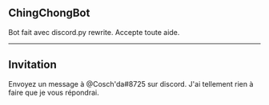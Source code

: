 ## ChingChongBot

Bot fait avec discord.py rewrite. Accepte toute aide.

--- 

## Invitation

Envoyez un message à @Cosch'da#8725 sur discord. J'ai tellement rien à faire que je vous répondrai.
